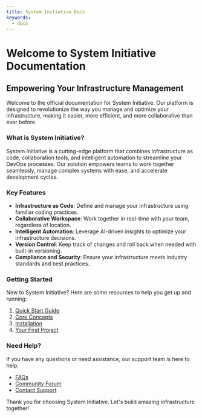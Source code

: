 ```yaml
---
title: System Initiative Docs
keywords:
  - docs
---
```


# Welcome to System Initiative Documentation

## Empowering Your Infrastructure Management

Welcome to the official documentation for System Initiative. Our platform is
designed to revolutionize the way you manage and optimize your infrastructure,
making it easier, more efficient, and more collaborative than ever before.

### What is System Initiative?

System Initiative is a cutting-edge platform that combines infrastructure as
code, collaboration tools, and intelligent automation to streamline your DevOps
processes. Our solution empowers teams to work together seamlessly, manage
complex systems with ease, and accelerate development cycles.

### Key Features

- **Infrastructure as Code**: Define and manage your infrastructure using
  familiar coding practices.
- **Collaborative Workspace**: Work together in real-time with your team,
  regardless of location.
- **Intelligent Automation**: Leverage AI-driven insights to optimize your
  infrastructure decisions.
- **Version Control**: Keep track of changes and roll back when needed with
  built-in versioning.
- **Compliance and Security**: Ensure your infrastructure meets industry
  standards and best practices.

### Getting Started

New to System Initiative? Here are some resources to help you get up and
running:

1. [Quick Start Guide](./quick-start.md)
2. [Core Concepts](./core-concepts.md)
3. [Installation](./installation.md)
4. [Your First Project](./first-project.md)

### Need Help?

If you have any questions or need assistance, our support team is here to help:

- [FAQs](./faqs.md)
- [Community Forum](https://community.systeminit.com)
- [Contact Support](mailto:support@systeminit.com)

Thank you for choosing System Initiative. Let's build amazing infrastructure
together!
